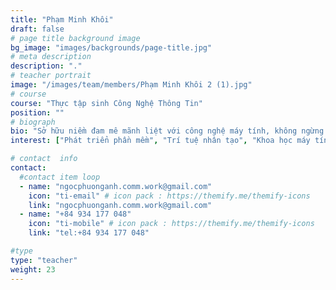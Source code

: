 ```yaml
---
title: "Phạm Minh Khôi"
draft: false
# page title background image
bg_image: "images/backgrounds/page-title.jpg"
# meta description
description: "."
# teacher portrait
image: "/images/team/members/Phạm Minh Khôi 2 (1).jpg"
# course
course: "Thực tập sinh Công Nghệ Thông Tin"
position: ""
# biograph
bio: "Sở hữu niềm đam mê mãnh liệt với công nghệ máy tính, không ngừng đón đầu các xu hướng phát triển phần mềm. Khôi không ngừng phát triển tư duy và quan điểm của mình trước những thách thức trong cuộc sống, thúc đẩy sự đổi mới và sáng tạo trong các ý tưởng công nghệ. Với niềm tin rằng kiến ​​thức là vô biên, sự nghiệp của anh là một chu kỳ học tập và nghiên cứu liên tục nhằm phát triển các sản phẩm phần mềm."
interest: ["Phát triển phần mềm", "Trí tuệ nhân tạo", "Khoa học máy tính"]

# contact  info
contact:
  #contact item loop
  - name: "ngocphuonganh.comm.work@gmail.com"
    icon: "ti-email" # icon pack : https://themify.me/themify-icons
    link: "ngocphuonganh.comm.work@gmail.com"
  - name: "+84 934 177 048"
    icon: "ti-mobile" # icon pack : https://themify.me/themify-icons
    link: "tel:+84 934 177 048"

#type
type: "teacher"
weight: 23
---
```

